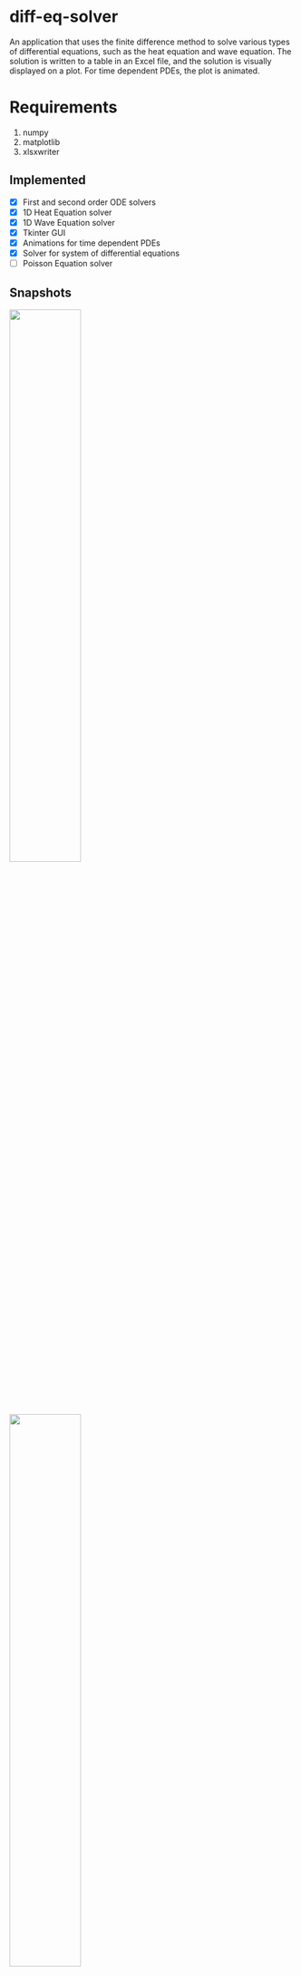# diff-eq-solver

An application that uses the finite difference method to solve various types of differential equations, such as the
heat equation and wave equation. The solution is written to a table in an Excel file, and the solution is visually 
displayed on a plot. For time dependent PDEs, the plot is animated.  

# Requirements
1. numpy
2. matplotlib
3. xlsxwriter


## Implemented
- [x] First and second order ODE solvers 
- [x] 1D Heat Equation solver
- [x] 1D Wave Equation solver
- [x] Tkinter GUI
- [x] Animations for time dependent PDEs
- [x] Solver for system of differential equations
- [ ] Poisson Equation solver

## Snapshots

<div>
  <img src="https://user-images.githubusercontent.com/46363213/103636054-49198100-4efe-11eb-9599-5342bed58229.PNG" width=50%">
  <img src="https://user-images.githubusercontent.com/46363213/103620517-79eebb80-4ee8-11eb-825f-ef99108c1fda.PNG" width=50%>
  <img src="https://user-images.githubusercontent.com/46363213/103533938-d8f9f500-4e42-11eb-9012-603e7f2cfd01.gif" width=50%>
</div>
